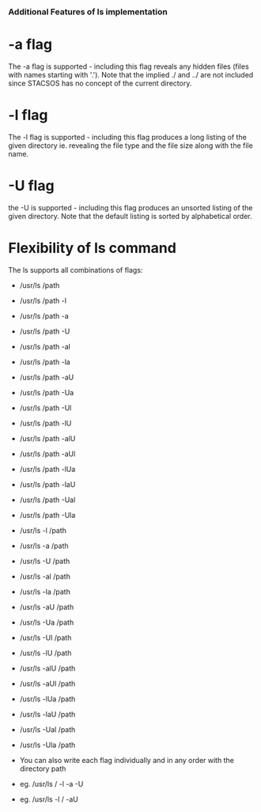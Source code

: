 ### Additional Features of ls implementation

# -a flag
The -a flag is supported - including this flag reveals any hidden files (files with names starting with '.').
Note that the implied ./ and ../ are not included since STACSOS has no concept of the current directory.

# -l flag
The -l flag is supported - including this flag produces a long listing of the given directory ie. revealing the file type and the file size along with the file name.

# -U flag
the -U is supported - including this flag produces an unsorted listing of the given directory. Note that the default listing is sorted by alphabetical order.

# Flexibility of ls command
The ls supports all combinations of flags:
- /usr/ls /path
- /usr/ls /path -l
- /usr/ls /path -a
- /usr/ls /path -U
- /usr/ls /path -al
- /usr/ls /path -la
- /usr/ls /path -aU
- /usr/ls /path -Ua
- /usr/ls /path -Ul
- /usr/ls /path -lU
- /usr/ls /path -alU
- /usr/ls /path -aUl
- /usr/ls /path -lUa
- /usr/ls /path -laU
- /usr/ls /path -Ual
- /usr/ls /path -Ula

- /usr/ls -l /path
- /usr/ls -a /path
- /usr/ls -U /path
- /usr/ls -al /path
- /usr/ls -la /path
- /usr/ls -aU /path
- /usr/ls -Ua /path
- /usr/ls -Ul /path
- /usr/ls -lU /path
- /usr/ls -alU /path 
- /usr/ls -aUl /path
- /usr/ls -lUa /path
- /usr/ls -laU /path
- /usr/ls -Ual /path
- /usr/ls -Ula /path

- You can also write each flag individually and in any order with the directory path
- eg. /usr/ls / -l -a -U
- eg. /usr/ls -l / -aU